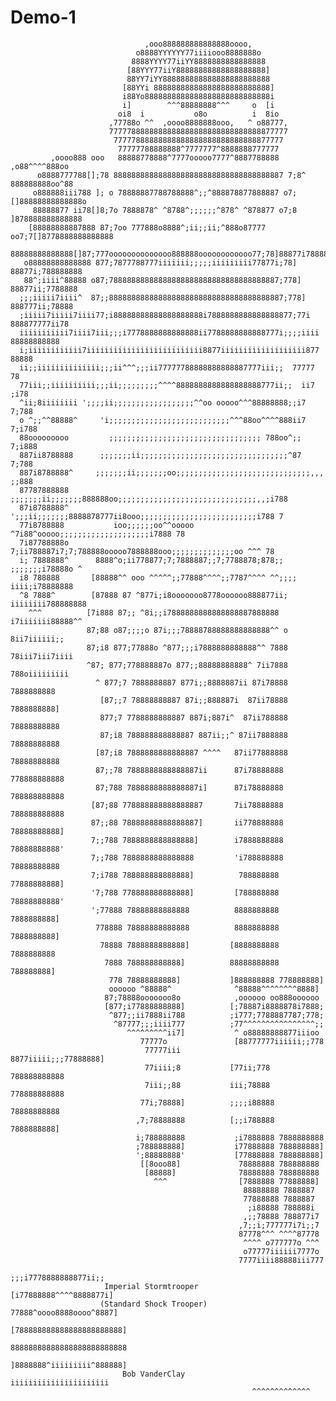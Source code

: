 # Demo-1

                                  ,ooo888888888888888oooo,
                                o8888YYYYYY77iiiiooo8888888o
                               8888YYYY77iiYY8888888888888888
                              [88YYY77iiY88888888888888888888]
                              88YY7iYY888888888888888888888888
                             [88YYi 88888888888888888888888888]
                             i88Yo8888888888888888888888888888i
                             i]        ^^^88888888^^^     o  [i
                            oi8  i           o8o          i  8io
                          ,77788o ^^  ,oooo8888888ooo,   ^ o88777,
                          7777788888888888888888888888888888877777
                           77777888888888888888888888888888877777
                            77777788888888^7777777^8888888777777
             ,oooo888 ooo   88888778888^7777ooooo7777^8887788888        ,o88^^^^888oo
          o8888777788[];78 88888888888888888888888888888888888887 7;8^ 888888888oo^88
         o888888iii788 ]; o 78888887788788888^;;^888878877888887 o7;[]88888888888888o
         88888877 ii78[]8;7o 7888878^ ^8788^;;;;;;^878^ ^878877 o7;8 ]878888888888888
        [88888888887888 87;7oo 777888o8888^;ii;;ii;^888o87777 oo7;7[]8778888888888888
        88888888888888[]87;777oooooooooooooo888888oooooooooooo77;78]88877i78888888888
       o88888888888888 877;7877788777iiiiiii;;;;;iiiiiiiii77877i;78] 88877i;788888888
       88^;iiii^88888 o87;78888888888888888888888888888888888887;778] 88877ii;7788888
      ;;;iiiii7iiii^  87;;888888888888888888888888888888888888887;778] 888777ii;78888
      ;iiiii7iiiii7iiii77;i88888888888888888888i7888888888888888877;77i 888877777ii78
      iiiiiiiiiii7iiii7iii;;;i7778888888888888ii7788888888888777i;;;;iiii 88888888888
      i;iiiiiiiiiiii7iiiiiiiiiiiiiiiiiiiiiiiiii8877iiiiiiiiiiiiiiiiiii877   88888
      ii;;iiiiiiiiiiiiii;;;ii^^^;;;ii77777788888888888887777iii;;  77777           78
      77iii;;iiiiiiiiii;;;ii;;;;;;;;;^^^^8888888888888888888777ii;;  ii7         ;i78
      ^ii;8iiiiiiii ';;;;ii;;;;;;;;;;;;;;;;;;^^oo ooooo^^^88888888;;i7          7;788
      o ^;;^^88888^     'i;;;;;;;;;;;;;;;;;;;;;;;;;;;^^^88oo^^^^888ii7         7;i788
      88ooooooooo         ;;;;;;;;;;;;;;;;;;;;;;;;;;;;;;;;;; 788oo^;;          7;i888
      887ii8788888      ;;;;;;;ii;;;;;;;;;;;;;;;;;;;;;;;;;;;;;;;;;^87           7;788
      887i8788888^     ;;;;;;;ii;;;;;;;oo;;;;;;;;;;;;;;;;;;;;;;;;;;;;;;,,,      ;;888
      87787888888     ;;;;;;;ii;;;;;;;888888oo;;;;;;;;;;;;;;;;;;;;;;;;;;;;;;;,,;i788
      87i8788888^       ';;;ii;;;;;;;8888878777ii8ooo;;;;;;;;;;;;;;;;;;;;;;;;;;i788 7
      77i8788888           ioo;;;;;;oo^^ooooo ^7i88^ooooo;;;;;;;;;;;;;;;;;;;;i7888 78
      7i87788888o         7;ii788887i7;7;788888ooooo7888888ooo;;;;;;;;;;;;;;oo ^^^ 78
      i; 7888888^      8888^o;ii778877;7;7888887;;7;7788878;878;;    ;;;;;;;i78888o ^
      i8 788888       [88888^^ ooo ^^^^^;;77888^^^^;;7787^^^^ ^^;;;;  iiii;i78888888
      ^8 7888^        [87888 87 ^877i;i8ooooooo8778oooooo888877ii; iiiiiiii788888888
        ^^^          [7i888 87;; ^8i;;i7888888888888888887888888   i7iiiiiii88888^^
                     87;88 o87;;;;o 87i;;;78888788888888888888^^ o 8ii7iiiiii;;
                     87;i8 877;77888o ^877;;;i7888888888888^^ 7888 78iii7iii7iiii
                     ^87; 877;778888887o 877;;88888888888^ 7ii7888 788oiiiiiiiii
                       ^ 877;7 7888888887 877i;;8888887ii 87i78888 7888888888
                        [87;;7 78888888887 87i;;888887i  87ii78888 7888888888]
                        877;7 7788888888887 887i;887i^  87ii788888 78888888888
                        87;i8 788888888888887 887ii;;^ 87ii7888888 78888888888
                       [87;i8 7888888888888887 ^^^^   87ii77888888 78888888888
                       87;;78 7888888888888887ii      87i78888888 778888888888
                       87;788 7888888888888887i]      87i78888888 788888888888
                      [87;88 778888888888888887       7ii78888888 788888888888
                      87;;88 78888888888888887]       ii778888888 78888888888]
                      7;;788 7888888888888888]        i7888888888 78888888888'
                      7;;788 7888888888888888         'i788888888 78888888888
                      7;i788 788888888888888]          788888888 77888888888]
                      '7;788 778888888888888]         [788888888 78888888888'
                      ';77888 78888888888888          8888888888 7888888888]
                       778888 78888888888888          8888888888 7888888888]
                        78888 7888888888888]         [8888888888 7888888888
                         7888 788888888888]          88888888888 788888888]
                          778 78888888888]           ]888888888 778888888]
                          oooooo ^88888^              ^88888^^^^^^^^8888]
                         87;78888ooooooo8o            ,oooooo oo888oooooo
                         [877;i77888888888]          [;78887i8888878i7888;
                          ^877;;ii7888ii788          ;i777;7788887787;778;
                           ^87777;;;iiii777          ;77^^^^^^^^^^^^^^^^;;
                              ^^^^^^^^^ii7]           ^ o88888888877iiioo
                                 77777o               [88777777iiiiii;;778
                                  77777iii            8877iiiii;;;77888888]
                                  77iiii;8           [77ii;778 788888888888
                                  7iii;;88           iii;78888 778888888888
                                 77i;78888]          ;;;;i88888 78888888888
                                ,7;78888888          [;;i788888 7888888888]
                                i;788888888           ;i7888888 7888888888
                                ;788888888]           i77888888 788888888]
                                ';88888888'           [77888888 788888888]
                                 [[8ooo88]             78888888 788888888
                                  [88888]              78888888 788888888
                                    ^^^                [7888888 77888888]
                                                        88888888 7888887
                                                        77888888 7888887
                                                         ;i88888 788888i
                                                        ,;;78888 788877i7
                                                       ,7;;i;777777i7i;;7
                                                       87778^^^ ^^^^87778
                                                        ^^^^ o777777o ^^^
                                                        o77777iiiiii7777o
                                                       7777iiii88888iii777
                                                      ;;;i7778888888877ii;;
                         Imperial Stormtrooper       [i77888888^^^^8888877i]
                        (Standard Shock Trooper)     77888^oooo8888oooo^8887]
                                                    [788888888888888888888888]
                                                    88888888888888888888888888
                                                    ]8888888^iiiiiiiii^888888]
                             Bob VanderClay           iiiiiiiiiiiiiiiiiiiiii
                                                          ^^^^^^^^^^^^^
